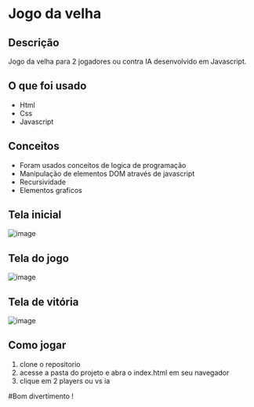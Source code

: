 # Jogo da velha 

## Descrição
Jogo da velha para 2 jogadores ou contra IA desenvolvido em Javascript.

## O que foi usado
- Html
- Css
- Javascript

## Conceitos
* Foram usados conceitos de logica de programação
* Manipulação de elementos DOM através de javascript
* Recursividade
* Elementos graficos

## Tela inicial
![image](https://github.com/belizario87/jogo-da-velha/assets/43473532/db66e0e7-d50e-4510-addf-b98fb414bf4c)

## Tela do jogo
  ![image](https://github.com/belizario87/jogo-da-velha/assets/43473532/4762b24d-5374-44ef-bcbd-8bef6f341ca9)

## Tela de vitória
  ![image](https://github.com/belizario87/jogo-da-velha/assets/43473532/0e6e3c16-f9e1-4c9f-a3f3-602a0a271aa6)

## Como jogar
1. clone o repositorio
2. acesse a pasta do projeto e abra o index.html em seu navegador
3. clique em 2 players ou vs ia

#Bom divertimento !

